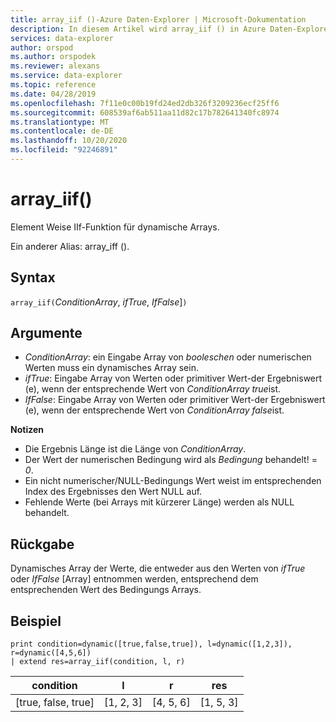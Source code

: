 ```yaml
---
title: array_iif ()-Azure Daten-Explorer | Microsoft-Dokumentation
description: In diesem Artikel wird array_iif () in Azure Daten-Explorer beschrieben.
services: data-explorer
author: orspod
ms.author: orspodek
ms.reviewer: alexans
ms.service: data-explorer
ms.topic: reference
ms.date: 04/28/2019
ms.openlocfilehash: 7f11e0c00b19fd24ed2db326f3209236ecf25ff6
ms.sourcegitcommit: 608539af6ab511aa11d82c17b782641340fc8974
ms.translationtype: MT
ms.contentlocale: de-DE
ms.lasthandoff: 10/20/2020
ms.locfileid: "92246891"
---
```

# <a name="array_iif"></a>array_iif()

Element Weise IIf-Funktion für dynamische Arrays.

Ein anderer Alias: array_iff ().

## <a name="syntax"></a>Syntax

`array_iif(`*ConditionArray*, *ifTrue*, *IfFalse*]`)`

## <a name="arguments"></a>Argumente

* *ConditionArray*: ein Eingabe Array von *booleschen* oder numerischen Werten muss ein dynamisches Array sein.
* *ifTrue*: Eingabe Array von Werten oder primitiver Wert-der Ergebniswert (e), wenn der entsprechende Wert von *ConditionArray* *true*ist.
* *IfFalse*: Eingabe Array von Werten oder primitiver Wert-der Ergebniswert (e), wenn der entsprechende Wert von *ConditionArray* *false*ist.

**Notizen**

* Die Ergebnis Länge ist die Länge von *ConditionArray*.
* Der Wert der numerischen Bedingung wird als *Bedingung* behandelt! = *0*.
* Ein nicht numerischer/NULL-Bedingungs Wert weist im entsprechenden Index des Ergebnisses den Wert NULL auf.
* Fehlende Werte (bei Arrays mit kürzerer Länge) werden als NULL behandelt.

## <a name="returns"></a>Rückgabe

Dynamisches Array der Werte, die entweder aus den Werten von *ifTrue* oder *IfFalse* [Array] entnommen werden, entsprechend dem entsprechenden Wert des Bedingungs Arrays.

## <a name="example"></a>Beispiel

```kusto
print condition=dynamic([true,false,true]), l=dynamic([1,2,3]), r=dynamic([4,5,6]) 
| extend res=array_iif(condition, l, r)
```

|condition|l|r|res|
|---|---|---|---|
|[true, false, true]|[1, 2, 3]|[4, 5, 6]|[1, 5, 3]|
